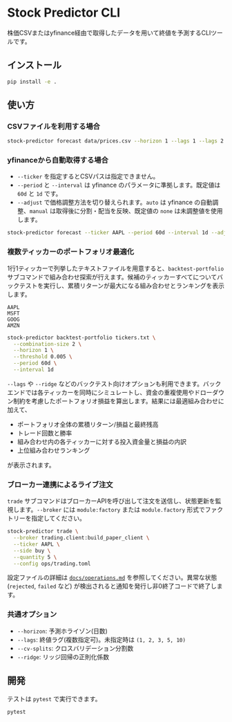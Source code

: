 # Stock Predictor CLI

株価CSVまたはyfinance経由で取得したデータを用いて終値を予測するCLIツールです。

## インストール

```bash
pip install -e .
```

## 使い方

### CSVファイルを利用する場合

```bash
stock-predictor forecast data/prices.csv --horizon 1 --lags 1 --lags 2 --lags 5
```

### yfinanceから自動取得する場合

- `--ticker` を指定するとCSVパスは指定できません。
- `--period` と `--interval` は yfinance のパラメータに準拠します。既定値は `60d` と `1d` です。
- `--adjust` で価格調整方法を切り替えられます。`auto` は yfinance の自動調整、`manual` は取得後に分割・配当を反映、既定値の `none` は未調整値を使用します。

```bash
stock-predictor forecast --ticker AAPL --period 60d --interval 1d --adjust manual
```

### 複数ティッカーのポートフォリオ最適化

1行1ティッカーで列挙したテキストファイルを用意すると、`backtest-portfolio` サブコマンドで組み合わせ探索が行えます。候補のティッカーすべてについてバックテストを実行し、累積リターンが最大になる組み合わせとランキングを表示します。

```text
AAPL
MSFT
GOOG
AMZN
```

```bash
stock-predictor backtest-portfolio tickers.txt \
  --combination-size 2 \
  --horizon 1 \
  --threshold 0.005 \
  --period 60d \
  --interval 1d
```

`--lags` や `--ridge` などのバックテスト向けオプションも利用できます。バックエンドでは各ティッカーを同時にシミュレートし、資金の重複使用やドローダウン制約を考慮したポートフォリオ損益を算出します。結果には最適組み合わせに加えて、

- ポートフォリオ全体の累積リターン/損益と最終残高
- トレード回数と勝率
- 組み合わせ内の各ティッカーに対する投入資金量と損益の内訳
- 上位組み合わせランキング

が表示されます。

### ブローカー連携によるライブ注文

`trade` サブコマンドはブローカーAPIを呼び出して注文を送信し、状態更新を監視します。`--broker` には `module:factory` または `module.factory` 形式でファクトリーを指定してください。

```bash
stock-predictor trade \
  --broker trading.client:build_paper_client \
  --ticker AAPL \
  --side buy \
  --quantity 5 \
  --config ops/trading.toml
```

設定ファイルの詳細は [`docs/operations.md`](docs/operations.md) を参照してください。異常な状態 (`rejected`, `failed` など) が検出されると通知を発行し非0終了コードで終了します。

### 共通オプション

- `--horizon`: 予測ホライゾン(日数)
- `--lags`: 終値ラグ(複数指定可)。未指定時は `(1, 2, 3, 5, 10)`
- `--cv-splits`: クロスバリデーション分割数
- `--ridge`: リッジ回帰の正則化係数

## 開発

テストは `pytest` で実行できます。

```bash
pytest
```
